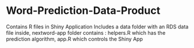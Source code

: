 # Word-Prediction-Data-Product
Contains R files in Shiny Application
Includes a data folder with an RDS data file inside,
nextword-app folder contains :
helpers.R which has the prediction algorithm,
app.R which controls the Shiny App
